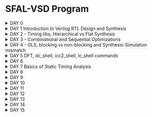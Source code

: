 # SFAL-VSD Program



<details> 

<summary> DAY 0 </summary>
## DAY-0
### Installing YOSYS

```
$ git clone https://github.com/YosysHQ/yosys.git
$ cd yosys 
$ sudo apt install make (If make is not installed please install it) 
$ sudo apt-get install build-essential clang bison flex \
    libreadline-dev gawk tcl-dev libffi-dev git \
    graphviz xdot pkg-config python3 libboost-system-dev \
    libboost-python-dev libboost-filesystem-dev zlib1g-dev
$ make 
$ sudo make install
```

![Screenshot from 2024-04-27 21-20-21](https://github.com/naruto2705/SFAL-VSD-Bharath/assets/34330742/293bb95e-ed24-4377-b4f3-3ff0b4e641b6)






### Installing iverlog
```
$ sudo apt-get install iverilog

```
![Screenshot from 2024-04-20 21-37-48](https://github.com/naruto2705/SFAL-VSD-Bharath/assets/34330742/314bff04-2f23-45af-9cf1-3613d2de56a0)







### GTKwave
```
$ sudo apt update
$ sudo apt install gtkwave
```
![Screenshot from 2024-04-20 21-54-09](https://github.com/naruto2705/SFAL-VSD-Bharath/assets/34330742/4bc90917-29f8-48cc-96fd-c601dd75080b)

</details> 



<details> 
<summary> DAY 1 Introduction to Verilog RTL Design and Synthesis </summary>
## Day 1 - Introduction to Verilog RTL Design and Synthesis

# Introduction to  iverilog

Iverilog simulator
The simulator is the tool that will be used to check the design according to the specs.

The test bench will contain:

* a Stimulus generator
* the design (instantiated)
* Stimulus observer

<img width="762" alt="iverilog" src="https://github.com/naruto2705/SFAL-VSD-Bharath/assets/34330742/5e5f92df-ee42-43c4-b87f-5a2864659ff2">

-The test bench does not have primary inputs and outputs.

```
`timescale 1ns / 1ps
module tb_good_mux;
  // Inputs
  reg i0,i1,sel;
  // Outputs
  wire y;

      // Instantiate the Unit Under Test (UUT)
  good_mux uut (
  	.sel(sel),
  	.i0(i0),
  	.i1(i1),
  	.y(y)
  );

  initial begin
  $dumpfile("tb_good_mux.vcd");
  $dumpvars(0,tb_good_mux);
  // Initialize Inputs
  sel = 0;
  i0 = 0;
  i1 = 0;
  #300 $finish;
  end

always #75 sel = ~sel;
always #10 i0 = ~i0;
always #55 i1 = ~i1;
endmodule
```

#### Introduction to gtk wave

#### Intro logic synthesis 



<img width="611" alt="logic synthesis" src="https://github.com/naruto2705/SFAL-VSD-Bharath/assets/34330742/106e9b17-3868-4849-bf8e-bf5ab8110c0b">

The generated netlist (verilog file) must be verified by comparing the behaviour with the RTL behaviour -> the waveforms should be the same - the same test bench can be used.
The front end library contains a collection of gate components like nand, nor etc. with different configurations, working speeds or other physical parameters. The parameters described in the libraries will model the design behaviour and SETUP, HOLD time or performance can be estimated more precisely.
The propagation delay is influenced also by the charging and discharging of the capacitance/loads, this will need an optimization of the cell size and cell number.

Faster cells - less delay, wider transistor, more area and power, possible hold violations Slower cells - more delay, narrow transistor, less area and power, setup and performance violations

</details> 

 <details> 
<summary> DAY 2 - Timing libs, Hierarchical vs Flat Synthesis </summary>
## DAY 2 - Timing libs, Hierarchical vs Flat Synthesis

Working with libs...

The following are some of the Timing Libs 
Design Inputs:
- Verilog Netlist (.v)
- Timing Constraints files (.sdc)
- Scan Chain File (.def)
Technology Inputs:
- Tech File (.tf or .left)
- Physical Libraries (Milky Way or .left)
- Timing (Liberty) Libraries (.db or .lib)
- RC Extraction Models (.tlupus(Synopsis, CapTables (Cadence), PTF (Mentor))
- Signoff RC Extraction Models (.nxtgrd)

  
![Screenshot from 2024-04-27 21-47-43](https://github.com/naruto2705/SFAL-VSD-Bharath/assets/34330742/de271711-baed-4eb8-944a-5f10f5eb21e2)


### Hierarchical vs Flat Synthesis

A hierarchical design contains sub-modules identified in the picture below.

![Screenshot from 2024-04-27 21-59-20](https://github.com/naruto2705/SFAL-VSD-Bharath/assets/34330742/652df9df-6c4e-4898-8c02-8dbc15555d44)

The RTL generated from Netlist might have different gates compared to the original verilog code, but the functionality will be the same. Overall it is the tools will  optimize the circuit:

* logical (NOR+INV = NAND) = electrical - a stacked PMOS can be replaced with a circuit with stacked NMOS
flatten command eliminates the sub_modules and will generate just a big module with the same elements.

 * Sub-module instantiation synth -top <module_name>:

* The Ux sub-modules are not seen anymore in the diagram or the code
* Preferred when we have multiple instances of the same module so we synthesize just one and copy the generated netlist in the main netlist
* Massive design will not work optimized for the tools so can be divided in smaller circuits
![Screenshot from 2024-04-24 13-04-46](https://github.com/naruto2705/SFAL-VSD-Bharath/assets/34330742/09e0a451-696b-4f46-9acb-8ab0eeb641e9)


  ### Flop Coding Styles

  Flops are needed to eliminate the possible glitches generated by the different propagation delays of the signals in the combinational circuits or in between them. The flops are like storage elements.
The flops will restrict the glitches propagation because the flop output will change just on the edge of a clock, so even the input of the flop is glitchy the output will be stable - the input of the comb circuit will be stable so also the output will be more stable.
![d2-2](https://github.com/naruto2705/SFAL-VSD-Bharath/assets/34330742/295fe2c6-45e4-4731-9741-6e5fbd269dac)


The value of the flop must be known all the time for these signals like reset or set are used to control the initial state. This can be synchronous or asynchronous.
(ATTACH THE PICTURE)

</details>


 <details> 
<summary> DAY 3 - Combinational and Sequential Optimizations </summary>

## DAY 3 - Combinational and Sequential Optimizations

### Intro to optimizations

#### Combinational Logic Optimisation

Squeezing the logic to get the most optimised design (in terms of Area and Power savings- PPA)

Constant Propagation ---> Direct Optimisation
Advantage
Boolean Logic Optimizations: Changing the boolean expression from Complex to Simple.

#### Sequential Logic optimization 

Constant Propogation: Output can be constant irrespective of gates
Constant propagation example : 1Y=((AB)+C)' in case A=0 -> Y=((0)+C)' = (C)'
The propagation of a constant can generate a more optimized combination different than the initial one: 6 vs 2 transistors used.
![IMG_0216](https://github.com/naruto2705/SFAL-VSD-Bharath/assets/34330742/3b5c1973-d9bf-401c-808d-760c509bb653)



Sequential optimization:
State optimization - Optimization of unused state
Cloning - When flops are far away between them, the "driving" flop A can be doubled so the overall delays between B and C can be eliminated.
![d3-3](https://github.com/naruto2705/SFAL-VSD-Bharath/assets/34330742/2fb8f827-bf31-4e00-a9d2-06b2d69c7da0)

Retiming: Lets assume the circuit below and Clk to Q delay Setup and hold time ~ 0.
![d-4](https://github.com/naruto2705/SFAL-VSD-Bharath/assets/34330742/3de8b9ae-f87c-4d88-9d77-124186930330)


If initially we have 2 logic cells that can work at 200Mhz and 500Mhz and overall time needed to perform 2 states is ~7ns - the max working frequency will be limited to lower 200Mhz.
If possible, the logic can be changed and move some logic parts from first cell to second one and to keep the ~7ns execution time. But with more comparable working frequencies per cell we can optimize the overall working frequency.
#### Advanced Topics:

State Optimization: Optimization of unused states
Cloning: Reusing for mapping


* Boolean optimization example :
assign y=a?(b?c:(c?a:0)):(!c)
y=a'c'+a[bc+b'ac]=a'c'+abc+ab'c = a'c'+ac[b+b'] =a'c'+ac= a xor c

This is an example of const propag, k-map and boolean optimization.
![IMG_0217](https://github.com/naruto2705/SFAL-VSD-Bharath/assets/34330742/5c160ea0-ea2d-4968-9d3b-cd36ec8f7081)
![IMG_0218](https://github.com/naruto2705/SFAL-VSD-Bharath/assets/34330742/383ee9ab-868f-41ab-b043-183c4919e6bf)
![IMG_0219](https://github.com/naruto2705/SFAL-VSD-Bharath/assets/34330742/d6e4bd6b-4cbf-4370-8c72-ad4f04d78761)




## Labs: Day 3
Commands to follow:
opt_clean -purge - command to execute optimizations
```
opt_clean -purge
```

Example of a mux with an input tight to 0 -> y=a'0+b =ab

```
module opt_check (input a , input b , output y);
	assign y = a?b:0;
endmodule
```
Here you can see that was optimized to an AND gate.

![Screenshot from 2024-04-24 13-04-46](https://github.com/naruto2705/SFAL-VSD-Bharath/assets/34330742/da413ad9-9403-45b1-9966-6c4eec46a5ba)

* Opt_check3 example:

```
module opt_check3 (input a , input b, input c , output y);  
	assign y = a?(c?b:0):0;  
endmodule
```
![Screenshot from 2024-04-27 18-38-55](https://github.com/naruto2705/SFAL-VSD-Bharath/assets/34330742/7ad976b4-ec19-4f7f-b855-c82a9069b1dd)

a'+a[c'0+cb] = 0+abc = ABC

* Opt_check4 example:

  ```
  module opt_check4 (input a , input b , input c , output y);
  assign y = a?(b?(a & c ):c):(!c);
  endmodule
  ```
  y= [[ac]b+b'c]a+a'c' = abc+ab'c+a'c' = ac[b+b']+a'c' = ac+a'c'

  (ATTACH THE PIC)

  * Multiple_module_opt2 example :
     The code, hierarchical and flatten design :
    (ATTACH THE PIC)

  * Optimized design :
    (ATTACH THE PIC)



#### Sequential Logic optimization 

* Sequential logic optimization:
In some cases libraries wil contain separated libraries for flops and lathes (sequential circuits) and separate combinational circuits.

```
-dfflibmap -liberty <filepath> - command to map the sequential circuits from the library, libraries in liberty format

```
First example is a flop with reset behavior -> a flop was inferred (#DFF_PP0)
Second example second with set behavior -> no flop identified.
The second circuit is an example of seq constant optimization.


(ATTACHED THE PIC)

![Screenshot from 2024-04-27 19-08-47](https://github.com/naruto2705/SFAL-VSD-Bharath/assets/34330742/49c57e84-1aba-4f6f-b57f-b7d5d0503e3b)


![IMG_0224](https://github.com/naruto2705/SFAL-VSD-Bharath/assets/34330742/51e6d840-3ab2-49db-b2f9-89f765e90a25)
![IMG_0226](https://github.com/naruto2705/SFAL-VSD-Bharath/assets/34330742/acd35f72-32a0-41b4-ba3e-6c1ad238a0bf)
![Screenshot from 2024-04-27 21-08-00](https://github.com/naruto2705/SFAL-VSD-Bharath/assets/34330742/63e4c083-1f9a-4ccf-b098-e0226e0861df)

In the diagram, one flop is with reset and one with set . The inverters are generated because the cells are active low and the code is used like an active high signal for reset and set.

Use cases with different set/reset combinations:
(ATTACH THE PICS)
 </details> 


 <details> 
<summary>  DAY 4 - GLS, blocking vs non-blocking and Synthesis-Simulation mismatch </summary>

## DAY 4 - GLS, blocking vs non-blocking and Synthesis-Simulation mismatch

### GLS Concepts and Flow using Iverilog

GLS: Running the test bench with Netlist as DUT( Design Under Test)
Netlist is Logically the same as RTL Code(test Bench aligns with the design)

Gate level syntesis is needed because :

* we need to verify the correctness of the design after synthesis
* RTL does not contain the notion of timing
* with specific gate level implemenation the design timing can be modeled more accurate
* GLS needs to run with delay annotation ( for this the gate level models must be timing aware)
![IMG_0208](https://github.com/naruto2705/SFAL-VSD-Bharath/assets/34330742/2a326ce6-4794-4988-bfc5-a546ba2d5fd2)


GLS verify the logical correctness of design after synthesis and Ensures whether the timing of the design are met or not (For this GLS needs to be run with delay Annotation).

![IMG_0209](https://github.com/naruto2705/SFAL-VSD-Bharath/assets/34330742/de5091d8-a641-4d7f-93ef-163e1ab871b7)

Synthesis Simulation Mismatch
1. Missing Sensitivity List
2. Blocking vs Non-Blocking Assignments
3. Non Standard Verilog Coding

#### Missing Sensitivity List
Missing sensitivity list:
* Simulators work based on "activity " ( a change in input will trigger a change in output ).
* When "always" blocks are specified signals are needed to trigger the changes in the design - simulation will not behave as expected.
![IMG_0210](https://github.com/naruto2705/SFAL-VSD-Bharath/assets/34330742/477d0b4d-4e24-4778-9d72-706074a190b3)


#### Blocking and Non-Blocking Statements in Verilog
* = Blocking: Execute the statements in the order it is written - the first statement is evaluated before the second statement
* <= Non-Blocking: Parallel evaluation - executes all "right hand" statements and assigns to "left hand" statement (e.g: a<=b&c)
* It is recommended non-blocking for sequential circuits, avoid as much as possible and double check your design on paper

#### Inside Always Block
![IMG_0211](https://github.com/naruto2705/SFAL-VSD-Bharath/assets/34330742/b5e8bd1b-0853-4b1a-9115-2b49cef6855c)

Caveats with Blocking Statements

![IMG_0214](https://github.com/naruto2705/SFAL-VSD-Bharath/assets/34330742/8e1cecfb-c85e-4965-94b4-7f08e7fa3290)

![IMG_0215](https://github.com/naruto2705/SFAL-VSD-Bharath/assets/34330742/4a74962a-9a67-4903-9776-6bbaba00bae0)

* Non-Standard verilog coding

  ```
  module ternary_operator_mux (input i0 , input i1 , input sel , output y);
	assign y = sel?i1:i0;
	endmodule
  
  ```
* Labs, running iverilog on GLS :

  iverilog ../my_lib/verilog_model/primitives.v ../my_lib/verilog_model/sky130_fd_sc_hd.v ternary_operator_mux_net.v tb_ternary_operator_mux.v

![IMG_0229](https://github.com/naruto2705/SFAL-VSD-Bharath/assets/34330742/26e930ae-bb19-409e-83e3-654cebfd7d80)
![IMG_0228](https://github.com/naruto2705/SFAL-VSD-Bharath/assets/34330742/62a47aca-1547-4aba-824a-b143fce71035)


  For synthesis mismatch behavior :


    module bad_mux (input i0 , input i1 , input sel , output reg y);
    always @ (sel)
    begin
	    if(sel)
		    y <= i1;
	    else 
		    y <= i0;
    end
    endmodule
    


In the RTL simulation clearly, we can see a bad mux behavior, a flop behavior.

![IMG_0230](https://github.com/naruto2705/SFAL-VSD-Bharath/assets/34330742/af9f4233-2461-4af5-b861-2502aa234e2b)


Blocking caveat: Intended design is `y = (a|b)&c' , code is...

```
module blocking_caveat (input a , input b , input  c, output reg d); 
reg x;
always @ (*)
begin
	d = x & c;
	x = a | b;
end
endmodule
```

![IMG_0232](https://github.com/naruto2705/SFAL-VSD-Bharath/assets/34330742/cf00b27d-cadc-48b6-a73f-e66ff40dd16f)

</details> 



<details> 
<summary>  DAY 5 DFT, dc_shell, icc2_shell, lc_shell commands </summary>


## DAY 5 DFT, dc_shell, icc2_shell, lc_shell commands

DFT: Technique facilitates the design to become testable after production(additional design). It is generally introduced during synthesis.

Ex: Mbist logic for Macro, flops- Scan chains, combinational circuits- test patterns 

Three levels of DFT

1) Chip Level testing
2) Board Level testing
3) System Level testing

Types of DFT Techniques:

1) Ad-hoc
2) Structured


![Screenshot (61)](https://github.com/naruto2705/SFAL-VSD-Bharath/assets/34330742/7d56e23e-8534-4628-ae8e-8a677ad6145e)


dc_shell is the command line interface for Synopsys's Design Compiler, which is an RTL synthesis solution that allows users to optimize power, area, timing, and test simultaneously

![Screenshot (55)](https://github.com/naruto2705/SFAL-VSD-Bharath/assets/34330742/150cd92b-48ce-421b-a5c5-6a0d1b45e2c8)
![Screenshot (57)](https://github.com/naruto2705/SFAL-VSD-Bharath/assets/34330742/73d92e68-2745-4a19-9c84-7edd7795dee5)
![Screenshot (58)](https://github.com/naruto2705/SFAL-VSD-Bharath/assets/34330742/51f5af9d-8451-40e2-b3fa-8d5656895e35)



 </details> 

 
<details> 
<summary>  DAY 6  </summary>
	
![ls1](https://github.com/naruto2705/SFAL-VSD-Bharath/assets/34330742/62853c10-dab5-4319-8fe2-7349230f517e)
![ls2](https://github.com/naruto2705/SFAL-VSD-Bharath/assets/34330742/930042c7-637d-4cfb-85fc-058a910b1eba)
![ls3](https://github.com/naruto2705/SFAL-VSD-Bharath/assets/34330742/3d2b116b-fcb6-47e6-8b7b-d46ccf12d51f)
![ls4](https://github.com/naruto2705/SFAL-VSD-Bharath/assets/34330742/39f6e15f-cff4-425b-84dc-1fb23f64af4d)
![ls5](https://github.com/naruto2705/SFAL-VSD-Bharath/assets/34330742/7a1f94f1-7935-46ae-9af4-17e893a78c14)

![ls6](https://github.com/naruto2705/SFAL-VSD-Bharath/assets/34330742/1a1420d0-3f97-4645-8d3d-3abe8a86850b)
![ls7](https://github.com/naruto2705/SFAL-VSD-Bharath/assets/34330742/d03df6b0-ca22-47bb-996e-385920b4d091)
![ls8](https://github.com/naruto2705/SFAL-VSD-Bharath/assets/34330742/46080c7b-6cd9-4cfd-9117-c97d80687121)
![ls9](https://github.com/naruto2705/SFAL-VSD-Bharath/assets/34330742/87476474-7263-4d4d-8527-edb68a125277)
![ls10](https://github.com/naruto2705/SFAL-VSD-Bharath/assets/34330742/711f06c6-3a7b-470e-8552-92d51bd6921d)
![ls11](https://github.com/naruto2705/SFAL-VSD-Bharath/assets/34330742/eddfac38-f89e-4ddb-8fd5-ea03ee4aa2f7)
![ls12](https://github.com/naruto2705/SFAL-VSD-Bharath/assets/34330742/b23f1e44-2f39-4e3f-a2a7-e4864a709b1c)
![ls14](https://github.com/naruto2705/SFAL-VSD-Bharath/assets/34330742/a0c6f5ce-3e92-404e-bd53-e60569bce10c)
![ls15](https://github.com/naruto2705/SFAL-VSD-Bharath/assets/34330742/65436a34-7def-4dff-874a-f9e9d9d403b0)


#### Labs

### lab1

/home/bharath/VLSI/vsd to invoke DC compiler

```
csh
dc_shell
echo $target_library //It generates your_library.db
echo $link_library
read_verilog DC_WORKSHOP/verilog_files/lab1_flop_with_en.v
write -f verilog -out lab1_net.v
sh gvim lab1_net.v


The Verilog syntax of lab1_flop_with_en.v

```


```
module lab1_flop_with_en ( input res , input clk , input d , input en , output reg q);
always @ (posedge clk , posedge res)
begin
	if(res)
		q <= 1'b0;
	else if(en)
		q <= d;	
end
endmodule

```


![Screenshot (64)](https://github.com/naruto2705/SFAL-VSD-Bharath/assets/34330742/aea55f4e-d3bf-4a21-931d-7f660d20d628)
![Screenshot (73)](https://github.com/naruto2705/SFAL-VSD-Bharath/assets/34330742/4382dd0c-74f6-4703-8789-05c792060bd4)


![Screenshot (65)](https://github.com/naruto2705/SFAL-VSD-Bharath/assets/34330742/ce5fc56d-dd56-42ed-8b20-c811e5b5b14a)

```
csh
dc_shell
set target_library /home/bharath/vsd/DC_WORKSHOP/lib/sky130_fd_sc_hd__tt_025C_1v80.db
set link_library {* $target_library}
read_db DC_WORKSHOP/lib/sky130_fd_sc_hd__tt_025C_1v80.db
read_verilog DC_WORKSHOP/verilog_files/lab1_flop_with_en.v
link
compile
write -f verilog -out lab1_net_sky130.v
sh gvim lab1_net_sky130.v

```

![Screenshot (74)](https://github.com/naruto2705/SFAL-VSD-Bharath/assets/34330742/15ffd838-025f-4cf5-b582-413df8d16eb5)







### lab2

Commands to write the DDC file

```

write -f verilog -out lab1_net_sky130.v //Command to launch Design Vision 


csh
design_vision
start_gui //If GUI doesn't start automatically


read_ddc lab1.ddc //the command to open DDC 

```

![labs1](https://github.com/naruto2705/SFAL-VSD-Bharath/assets/34330742/a1671961-2770-49d9-9b7a-05c6f5ed5440)
![labls3](https://github.com/naruto2705/SFAL-VSD-Bharath/assets/34330742/bb687db4-ca34-4948-92d3-73b1b3ed6f77)
![labls1](https://github.com/naruto2705/SFAL-VSD-Bharath/assets/34330742/b0d240e0-deb1-413a-8ed5-25e9706a79b7)



### lab3


<img width="1218" alt="labls2" src="https://github.com/naruto2705/SFAL-VSD-Bharath/assets/34330742/0216bb55-9824-4cf3-9970-f82508ed8ecb">

```
set target_library /home/sukanya/VLSI/sky130RTLDesignAndSynthesisWorkshop/DC_WORKSHOP/lib/sky130_fd_sc_hd__tt_025C_1v80.db
set link_library {* $target_library}

```
![Screenshot (80)](https://github.com/naruto2705/SFAL-VSD-Bharath/assets/34330742/c105f03e-6d67-45d4-87f0-472a049f712c)











 </details> 





<details> 
<summary> DAY 7 Basics of Static Timing Analysis </summary>
	<img width="1203" alt="sta1" src="https://github.com/naruto2705/SFAL-VSD-Bharath/assets/34330742/083d683c-1e6f-4231-a9c8-5ab4fefbc6ac">
<img width="1215" alt="sta2" src="https://github.com/naruto2705/SFAL-VSD-Bharath/assets/34330742/0eb39ad2-aa51-473f-83fa-e21e7307e0f8">
<img width="1223" alt="sta3" src="https://github.com/naruto2705/SFAL-VSD-Bharath/assets/34330742/d243fc86-267c-4d3d-9ad3-b0bd4feda82a">
<img width="1149" alt="sta4" src="https://github.com/naruto2705/SFAL-VSD-Bharath/assets/34330742/bb599909-9108-4910-b498-3833b1b881c1">
<img width="1180" alt="sta5" src="https://github.com/naruto2705/SFAL-VSD-Bharath/assets/34330742/5232ddbc-150c-466d-a4f5-523aba6b23b5">
<img width="1163" alt="sta6" src="https://github.com/naruto2705/SFAL-VSD-Bharath/assets/34330742/44ffb460-e56e-4b9a-b4e4-e09a239f7a10">
<img width="1216" alt="sta7" src="https://github.com/naruto2705/SFAL-VSD-Bharath/assets/34330742/963f603b-9156-4f81-94d8-f7f91ad2954b">
<img width="1214" alt="sta8" src="https://github.com/naruto2705/SFAL-VSD-Bharath/assets/34330742/473002e7-e8c0-4cab-9ac7-ae3d0a192d8d">
<img width="1220" alt="sta9" src="https://github.com/naruto2705/SFAL-VSD-Bharath/assets/34330742/1c0dea60-4770-448d-bf5d-8220c25af91d">
<img width="1161" alt="sta10" src="https://github.com/naruto2705/SFAL-VSD-Bharath/assets/34330742/e3d4a3d7-77f7-4fa7-8bed-81da8eb7d28d">
<img width="1177" alt="sta12" src="https://github.com/naruto2705/SFAL-VSD-Bharath/assets/34330742/0a480787-0dbe-47b8-94cc-e832d60e90e7">
<img width="1197" alt="sta13" src="https://github.com/naruto2705/SFAL-VSD-Bharath/assets/34330742/cf9366a9-782e-42a0-a243-82d44b0df861">
<img width="1223" alt="sta14" src="https://github.com/naruto2705/SFAL-VSD-Bharath/assets/34330742/6815722b-5871-4021-b75c-f739ce9675bd">
<img width="1148" alt="sta15" src="https://github.com/naruto2705/SFAL-VSD-Bharath/assets/34330742/7ce78f04-a092-4de0-a4f1-44f5e9d4a2e8">
<img width="1229" alt="sta16" src="https://github.com/naruto2705/SFAL-VSD-Bharath/assets/34330742/6c5a3917-012b-46df-8998-9187b75e71a9">
<img width="1184" alt="sta17" src="https://github.com/naruto2705/SFAL-VSD-Bharath/assets/34330742/726a2cf5-65f7-4670-a575-c6868028d800">
<img width="1215" alt="sta18" src="https://github.com/naruto2705/SFAL-VSD-Bharath/assets/34330742/12039724-7adf-4ea0-9ca5-39bc874e636b">	
<img width="1134" alt="sta19" src="https://github.com/naruto2705/SFAL-VSD-Bharath/assets/34330742/66abaadd-c04e-4390-8027-8b0acd826d3a">


#### Labs

Delay Table Lookup :

The delay table lookup is a method for the characterization of standard cells in digital circuits. The delay table lookup helps to present the complex delay behaviour by breaking down the delay into smaller components, under specific input conditions. The delay values are stored in a table accessed on input, helping in analyzing delay estimation in the timing analysis. 

![stal2](https://github.com/naruto2705/SFAL-VSD-Bharath/assets/34330742/ef5a4777-960d-4a48-b76c-48dde69e1c15)
![Screenshot (71)](https://github.com/naruto2705/SFAL-VSD-Bharath/assets/34330742/04cb0a62-ca51-45da-a630-065ba1bbd7ee)

![stal1](https://github.com/naruto2705/SFAL-VSD-Bharath/assets/34330742/e1b3e240-ce3c-47ce-a2ea-23b5d92b5fe2)

Unateness : 

1. Positive Unateness:  A rising transition on an input causes the output to rise and vice versa
2. Negative Unateness: A rising transition on an input causes the output to have a falling transition and vice versa
![stal3](https://github.com/naruto2705/SFAL-VSD-Bharath/assets/34330742/e53651f4-a846-4706-ad3b-d99b7f6edd0a)



## Labs


```
module lab8_circuit (input rst, input clk , input IN_A , input IN_B , output OUT_Y , output out_clk);
reg REGA , REGB , REGC ; 

always @ (posedge clk , posedge rst)
begin
	if(rst)
	begin
		REGA <= 1'b0;
		REGB <= 1'b0;
		REGC <= 1'b0;
	end
	else
	begin
		REGA <= IN_A | IN_B;
		REGB <= IN_A ^ IN_B;
		REGC <= !(REGA & REGB); 
	end
end

assign OUT_Y = ~REGC;

assign out_clk = clk;

endmodule

```


Command flow for verilog to read lab8_circuit.v
```
csh
dc_shell
read_verilog lab8_circuit.v
link
compile_ultra
```

ATTACH THE PIC

ATTACH THE PIC

ATTACH THE PIC

GET_CELLS commands

```
get_attribute [get_cells U9] is_hierarchical

```

```
get_cells * -hier -filter "is_hierarchical == false"
or
get_cells * -hier -filter "is_hierarchical == true"

```

ATTACH THE PIC

```
get_attribute [get_cells REGA_reg] ref_name
```

```
foreach_in_collection my_cell [get_cells * -hier] {
set my_cell_name [get_object_name $my_cell];
set rname [get_attribute [get_cells $my_cell_name] ref_name];
echo $my_cell_name $rname;
}
```

output:

ATTACH THE PIC


```
write -f ddc -out lab8_circuit.ddc
```

```
read_ddc lab8_circuit.ddc
```

ATTACH THE PIC



Syntax to get the nets of the design Design Vision

```
get_nets *
```

Syntax to check type of net connected to

```
all_connected N1
```

ATTACH THE PIC


## Lab 2 - get_pins, get_clocks, querying_clocks

Syntax to get all pins

```
get_pins *

```

Synatx to read all the pins individually


```

foreach_in_collection my_pin [get_pins *] {
set pin_name [get_object_name $my_pin];
echo $pin_name;
}

```

OUTPUT:

ATTACH THE PIC

Syntax to check direction of a pin

```
get_attribute [get_pins REGC_reg/RESET_B] direction
```

Syntax to know the direction of all pins
```
foreach_in_collection my_pin [get_pins *] {
set my_pin_name [get_object_name $my_pin];
set dir [get_attribute [get_pins $my_pin_name] direction];
echo $my_pin_name $dir;
}
```

Syntax to get the pins with all the clock attibute
```

foreach_in_collection my_pin [get_pins *] {                                                                                                                                                                                         set my_pin_name [get_object_name $my_pin];                                                                                                                                                                                            set dir [get_attribute [get_pins $my_pin_name] direction];                                                                                                                                                                    if { [regexp $dir in] } {
if { [get_attribute [get_pins $my_pin_name] clock ] } {
echo $my_pin_name;
}
}
}


```

Syntax of query_clock_pin_sm.tcl
```

foreach_in_collection my_pin [get_pins *] {
	set my_pin_name [get_object_name $my_pin];
        set dir [get_attribute [get_pins $my_pin_name] direction];                                                                                              
	if { [regexp $dir in] } {
		if { [get_attribute [get_pins $my_pin_name] clock ] } { 
 			echo $my_pin_name;

		}
	}
}


```

ATTACH THE PIC

ATTACH THE PIC

## Lab 3 - create_clock waveform

Syntax to create a clock with period of 10ns

```
create_clock -name MYCLK -period 10 [get_ports clk]

```

Syntax to get the period of the clock
```
get_clocks *
```

Syntax to check whether the clock is generated or not. If false then it is a master clock.
```
get_attribute [get_clocks MYCLK] period
```

Syntax to know the information about all clock
```
report_clocks *
```

ATTACH THE PIC

Syntax to query the attributes of all clock pins

```
foreach_in_collection my_pin [get_pins *] {
	set my_pin_name [get_object_name $my_pin];
        set dir [get_attribute [get_pins $my_pin_name] direction];                                                                                              
	if { [regexp $dir in] } {
		if { [get_attribute [get_pins $my_pin_name] clock ] } { 
			set clk [get_attribute [get_pins $my_pin_name] clocks]; # 	set clk_name [get_object_name [get_attribute [get_pins $my_pin_name] clocks]];
			set clk_name [get_object_name $clk];
 			echo $my_pin_name $clk_name;

		}
	}
}
```

Output is shown below

ATTACH THE PIC

Do not create a clock on the pin but rather create one on the port. The clock created on the pin will not reach to any pin of any flop.

Syntax to remove the clock, BAD_CLK is the clock name

```
remove_clock BAD_CLK
```

```
create_clock -name MYCLK -period 10 [get_ports clk] -wave {5 10}
```

```
create_clock -name MYCLK -period 10 -wave {0 2.5} [get_ports clk]
```

The order of command doesn't matter when creating a clock.


### Lab 4 - Clock Network Modelling - Uncertainty, report_timing

Syntax to model the source latency

```
set_clock_latency -source 1 [get_clocks MYCLK]
```

Syntax to model the network latency
```
set_clock_latency 1 [get_clocks MYCLK]
```

Syntax to model uncertainity for max delay or setup which is default
```
set_clock_uncertainty 0.5 [get_clocks MYCLK]
```

Syntax to model uncertainity for max delay or hold
```
set_clock_uncertainty -hold 0.1 [get_clocks MYCLK]
```

If no clock is present, report_timing shows path is unconstrained

Syntax to report clock to register

```
report_timing -to REGC_reg/D
```

ATTACH THE PIC

After modeling the clock for following commands

```
dc_shell> set_clock_latency -source 2 [get_clocks MYCLK]
1
dc_shell> set_clock_latency 1 [get_clocks MYCLK]
1
dc_shell> set_clock_uncertainty 0.5 [get_clocks MYCLK]
1
dc_shell> set_clock_uncertainty -hold 0.1 [get_clocks MYCLK]
```

ATTACH THE PIC


Lab 5 - IO Delays


Syntax to know the modeling of ports and pins
```
report_port verbose
```


Syntax to model the input port delay

```
set_input_delay -max 5 -clock [get_clocks MYCLK] [get_ports IN_A]
```

Syntax to know the timing around port IN_A

```
report_timing -from IN_A
```

ATTACH THYE PIC

Syntax to model the transition in port IN_A and write to a file a

```
report_timing -from IN_A -trans -net -cap -nosplit > a
```

ATTACH THE PIC

Syntax to set the hold time for port IN_A(or IN_B)

```
set_input_delay -min 1 -clock [get_clocks MYCLK] [get_ports IN_A]
```
Syntax to check the hold timing for port IN_A

```
report_timing -from IN_A -trans -net -cap -nosplit -delay_type min > a
```

ATTACH THE PIC

Syntax to set a max transition for port IN_A

```
set_input_transition -max 0.3 [get_ports IN_A]
```

Syntax to set min transition for port IN_A

```
set_input_transition -min 0.1 [get_ports IN_A]
```

Syntax to model the max delay of output port

```
set_output_delay -max 5 -clock [get_clocks MYCLK] [get_ports OUT_Y]
```

Syntax to model the min delay of output port

```
set_output_delay -min 1 -clock [get_clocks MYCLK] [get_ports OUT_Y]
```

Syntax to model a max load for output port

```
set_load -max 0.4 [get_ports OUT_Y]
```

Syntax to model a min load for output port

```
set_load -min 0.1 [get_ports OUT_Y]
```

3 - Generated Clock






 </details> 




 <details> 
<summary>  DAY 8  </summary>

 </details> 

<details> 
<summary>  DAY 9  </summary>

 </details> 

 <details> 
<summary>  DAY 10  </summary>

 </details> 

 <details> 
<summary>  DAY 11  </summary>

<img width="1255" alt="10c1" src="https://github.com/naruto2705/SFAL-VSD-Bharath/assets/34330742/a266598c-61ee-4408-bb69-c313f98ec8d0">
<img width="1336" alt="10c2" src="https://github.com/naruto2705/SFAL-VSD-Bharath/assets/34330742/aa28e161-3c1b-4f1a-8219-0c46853175ad">
<img width="1375" alt="10c3" src="https://github.com/naruto2705/SFAL-VSD-Bharath/assets/34330742/554b19eb-99ab-4691-9c6d-544eb19819ef">
<img width="1362" alt="10c4" src="https://github.com/naruto2705/SFAL-VSD-Bharath/assets/34330742/7e61720e-97de-42b6-bb7a-1e8c04f4d150">

<img width="713" alt="10c5" src="https://github.com/naruto2705/SFAL-VSD-Bharath/assets/34330742/82220abd-edad-4ace-880b-0c3dc0bec63a">

<img width="1356" alt="10c6" src="https://github.com/naruto2705/SFAL-VSD-Bharath/assets/34330742/23613151-df77-4c73-a8e8-8cced202cf93">
<img width="1283" alt="10c7" src="https://github.com/naruto2705/SFAL-VSD-Bharath/assets/34330742/ada1f103-6191-415a-a677-3f160e98d90d">
<img width="1299" alt="10c8" src="https://github.com/naruto2705/SFAL-VSD-Bharath/assets/34330742/b0a52d5f-181e-41a6-98f7-cd851548ca06">
<img width="1309" alt="10c9" src="https://github.com/naruto2705/SFAL-VSD-Bharath/assets/34330742/1d71442b-bb51-445f-8db0-669c5dd67753">








 </details> 

 <details> 
<summary>  DAY 12  </summary>

 </details> 

 <details> 
<summary>  DAY 13  </summary>

 </details> 

 <details> 
<summary>  DAY 14  </summary>

 </details> 


 <details> 
<summary>  DAY 15  </summary>

 </details> 




